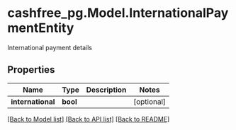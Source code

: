 # cashfree_pg.Model.InternationalPaymentEntity
International payment details

## Properties

Name | Type | Description | Notes
------------ | ------------- | ------------- | -------------
**international** | **bool** |  | [optional] 

[[Back to Model list]](../README.md#documentation-for-models) [[Back to API list]](../README.md#documentation-for-api-endpoints) [[Back to README]](../README.md)

